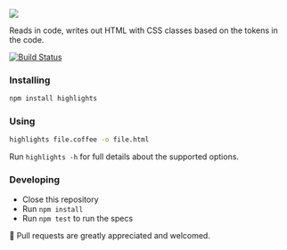 ![](https://f.cloud.github.com/assets/671378/2454103/24d89962-aee6-11e3-9dcf-ee2d81ec0373.jpg)

Reads in code, writes out HTML with CSS classes based on the tokens in the code.

[![Build Status](https://travis-ci.org/atom/highlights.png)](https://travis-ci.org/atom/highlights)


### Installing

```sh
npm install highlights
```

### Using

```sh
highlights file.coffee -o file.html
```

Run `highlights -h` for full details about the supported options.

### Developing

* Close this repository
* Run `npm install`
* Run `npm test` to run the specs

:green_heart: Pull requests are greatly appreciated and welcomed.
